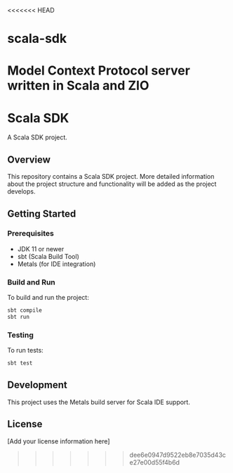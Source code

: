<<<<<<< HEAD
# scala-sdk
 Model Context Protocol server written in Scala and ZIO
=======
# Scala SDK

A Scala SDK project.

## Overview

This repository contains a Scala SDK project. More detailed information about the project structure and functionality will be added as the project develops.

## Getting Started

### Prerequisites

- JDK 11 or newer
- sbt (Scala Build Tool)
- Metals (for IDE integration)

### Build and Run

To build and run the project:

```bash
sbt compile
sbt run
```

### Testing

To run tests:

```bash
sbt test
```

## Development

This project uses the Metals build server for Scala IDE support.

## License

[Add your license information here]
>>>>>>> dee6e0947d9522eb8e7035d43ce27e00d55f4b6d
